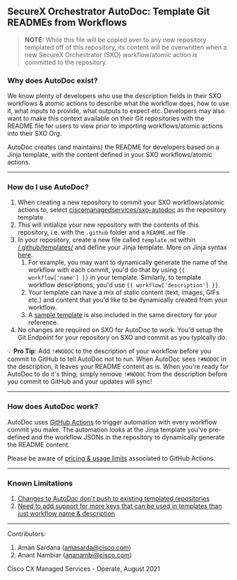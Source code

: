 ## SecureX Orchestrator AutoDoc: Template Git READMEs from Workflows

> **NOTE:** While this file will be copied over to any new repository templated off of this repository, its content will be overwritten when a new SecureX Orchestrator (SXO) workflow/atomic action is committed to the repository.

### Why does AutoDoc exist?

We know plenty of developers who use the description fields in their SXO workflows & atomic actions to describe what the workflow does, how to use it, what inputs to provide, what outputs to expect etc. Developers may also want to make this context available on their Git repositories with the README file for users to view prior to importing workflows/atomic actions into their SXO Org.

AutoDoc creates (and maintains) the README for developers based on a Jinja template, with the content defined in your SXO workflows/atomic actions.

---

### How do I use AutoDoc?

1. When creating a new repository to commit your SXO workflows/atomic actions to, select [ciscomanagedservices/sxo-autodoc](https://github.com/ciscomanagedservices/sxo-autodoc) as the repository template
2. This will initialize your new repository with the contents of this repository, i.e. with the `.github` folder and a `README.md` file
3. In your repository, create a new file called `template.md` within [/.github/templates/](/.github/templates/) and define your Jinja template. More on Jinja syntax [here](https://jinja.palletsprojects.com/en/3.0.x/templates/).
    1. For example, you may want to dynamically generate the name of the workflow with each commit, you'd do that by using `{{ workflow['name'] }}` in your template. Similarly, to template workflow descriptions, you'd use `{{ workflow['description'] }}`.
    2. Your template can have a mix of static content (text, images, GIFs etc.) and content that you'd like to be dynamically created from your workflow.
    3. A [sample template](/.github/templates/sample_template.md) is also included in the same directory for your reference.
4. No changes are required on SXO for AutoDoc to work. You'd setup the Git Endpoint for your repository on SXO and commit as you typically do.

💡 **Pro Tip**: Add `!#NODOC` to the description of your workflow before you commit to GitHub to tell AutoDoc not to run. When AutoDoc sees `!#NODOC` in the description, it leaves your README content as is. When you're ready for AutoDoc to do it's thing, simply remove `!#NODOC` from the description before you commit to GitHub and your updates will sync!

---

### How does AutoDoc work?

AutoDoc uses [GitHub Actions](https://docs.github.com/en/actions) to trigger automation with every workflow commit you make. The automation looks at the Jinja template you've pre-defined and the workflow JSONs in the repository to dynamically generate the README content.

Please be aware of [pricing & usage limits](https://docs.github.com/en/actions/reference/usage-limits-billing-and-administration) associated to GitHub Actions.

---

### Known Limitations

1. [Changes to AutoDoc don't push to existing templated repositories](https://github.com/ciscomanagedservices/sxo-autodoc/issues/4)
2. [Need to add support for more keys that can be used in templates than just workflow name & description](https://github.com/ciscomanagedservices/sxo-autodoc/issues/2)

---

Contributors:

1. Aman Sardana (amasarda@cisco.com)
2. Anant Nambiar (ananambi@cisco.com)

Cisco CX Managed Services - Operate, August 2021
